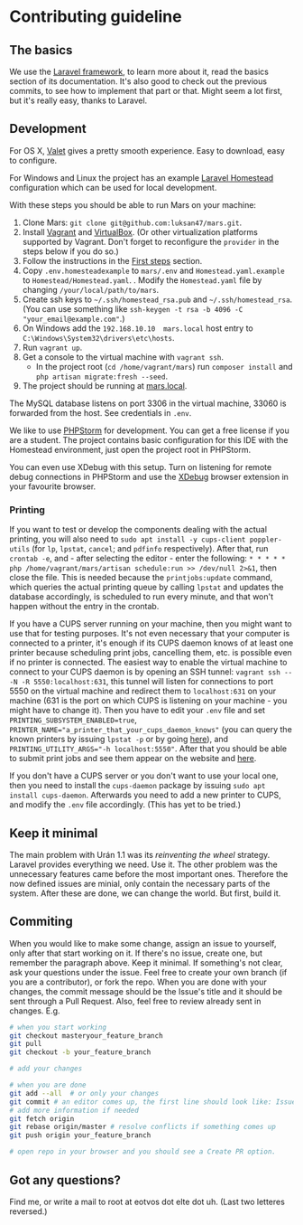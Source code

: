 # Contributing guideline

## The basics

We use the [Laravel framework](https://laravel.com/docs/6.x/), to learn more about it, read the basics section of its documentation.
It's also good to check out the previous commits, to see how to implement that part or that. Might seem a lot first, but it's really easy,
thanks to Laravel.

## Development

For OS X, [Valet](https://laravel.com/docs/valet) gives a pretty smooth experience. Easy to download, easy to configure.

For Windows and Linux the project has an example [Laravel Homestead](https://laravel.com/docs/homestead) configuration which can be used for local development.

With these steps you should be able to run Mars on your machine:

1. Clone Mars: `git clone git@github.com:luksan47/mars.git`.
2. Install [Vagrant](https://www.vagrantup.com/) and [VirtualBox](https://www.virtualbox.org/). (Or other virtualization platforms supported by Vagrant. Don't forget to reconfigure the `provider` in the steps below if you do so.)
3. Follow the instructions in the [First steps](https://laravel.com/docs/homestead#first-steps) section.
4. Copy `.env.homesteadexample` to `mars/.env` and `Homestead.yaml.example` to `Homestead/Homestead.yaml`.
. Modify the `Homestead.yaml` file by changing `/your/local/path/to/mars`.
5. Create ssh keys to `~/.ssh/homestead_rsa.pub` and `~/.ssh/homestead_rsa`. (You can use something like `ssh-keygen -t rsa -b 4096 -C "your_email@example.com"`.)
6. On Windows add the `192.168.10.10  mars.local` host entry to `C:\Windows\System32\drivers\etc\hosts`.
7. Run `vagrant up`.
8. Get a console to the virtual machine with `vagrant ssh`.
   * In the project root (`cd /home/vagrant/mars`) run `composer install` and `php artisan migrate:fresh --seed`.
9. The project should be running at [mars.local](http://mars.local/).

The MySQL database listens on port 3306 in the virtual machine, 33060 is forwarded from the host. See credentials in `.env`.

We like to use [PHPStorm](https://www.jetbrains.com/phpstorm/) for development. You can get a free license if you are a student.
The project contains basic configuration for this IDE with the Homestead environment, just open the project root in PHPStorm.

You can even use XDebug with this setup. Turn on listening for remote debug connections in PHPStorm and use the [XDebug](https://xdebug.org) browser extension in your favourite browser.

### Printing

If you want to test or develop the components dealing with the actual printing, you will also need to `sudo apt install -y cups-client poppler-utils` (for `lp`, `lpstat`, `cancel`; and `pdfinfo` respectively). After that, run `crontab -e`, and - after selecting the editor - enter the following: `* * * * * php /home/vagrant/mars/artisan schedule:run >> /dev/null 2>&1`, then close the file. This is needed because the `printjobs:update` command, which queries the actual printing queue by calling `lpstat` and updates the database accordingly, is scheduled to run every minute, and that won't happen without the entry in the crontab.

If you have a CUPS server running on your machine, then you might want to use that for testing purposes. It's not even necessary that your computer is connected to a printer, it's enough if its CUPS daemon knows of at least one printer because scheduling print jobs, cancelling them, etc. is possible even if no printer is connected. The easiest way to enable the virtual machine to connect to your CUPS daemon is by opening an SSH tunnel: `vagrant ssh -- -N -R 5550:localhost:631`, this tunnel will listen for connections to port 5550 on the virtual machine and redirect them to `localhost:631` on your machine (631 is the port on which CUPS is listening on your machine - you might have to change it). Then you have to edit your `.env` file and set `PRINTING_SUBSYSTEM_ENABLED=true`, `PRINTER_NAME="a_printer_that_your_cups_daemon_knows"` (you can query the known printers by issuing `lpstat -p` or by going [here](http://localhost:631/printers/)), and `PRINTING_UTILITY_ARGS="-h localhost:5550"`. After that you should be able to submit print jobs and see them appear on the website and [here](http://localhost:631/jobs/).

If you don't have a CUPS server or you don't want to use your local one, then you need to install the `cups-daemon` package by issuing `sudo apt install cups-daemon`. Afterwards you need to add a new printer to CUPS, and modify the `.env` file accordingly. (This has yet to be tried.)

## Keep it minimal

The main problem with Urán 1.1 was its *reinventing the wheel* strategy. Laravel provides everything we need. Use it.
The other problem was the unnecessary features came before the most important ones. Therefore the now defined issues are minial, only
contain the necessary parts of the system. After these are done, we can change the world. But first, build it.

## Commiting

When you would like to make some change, assign an issue to yourself, only after that start working on it.
If there's no issue, create one, but remember the paragraph above. Keep it minimal. If something's not clear, ask your questions under the issue.
Feel free to create your own branch (if you are a contributor), or fork the repo.
When you are done with your changes, the commit message should be the Issue's title and it should be sent through a
Pull Request. Also, feel free to review already sent in changes. E.g.

```bash
# when you start working
git checkout masteryour_feature_branch
git pull
git checkout -b your_feature_branch

# add your changes

# when you are done
git add --all  # or only your changes
git commit # an editor comes up, the first line should look like: Issue #x: changed this and that
# add more information if needed
git fetch origin
git rebase origin/master # resolve conflicts if something comes up 
git push origin your_feature_branch

# open repo in your browser and you should see a Create PR option.
```

## Got any questions?

Find me, or write a mail to root at eotvos dot elte dot uh. (Last two letteres reversed.)
